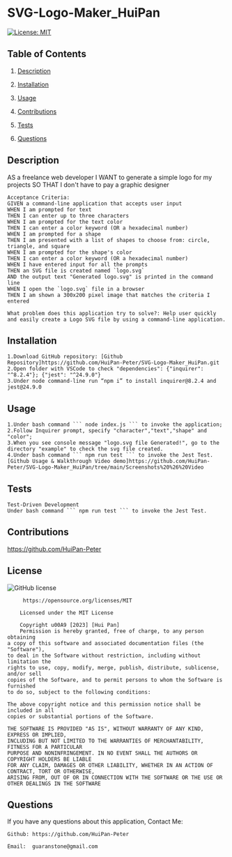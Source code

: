 # SVG-Logo-Maker_HuiPan
[![License: MIT](https://img.shields.io/badge/License-MIT-yellow.svg)](https://opensource.org/licenses/MIT)

## Table of Contents

1. [Description](#userStory)
  
2. [Installation](#installation)
  
3. [Usage](#usage)
  
4. [Contributions](#contributions)
  
5. [Tests](#tests)
  
1. [Questions](#questions)
  

## Description

AS a freelance web developer
I WANT to generate a simple logo for my projects
SO THAT I don't have to pay a graphic designer

```
Acceptance Criteria: 
GIVEN a command-line application that accepts user input
WHEN I am prompted for text
THEN I can enter up to three characters
WHEN I am prompted for the text color
THEN I can enter a color keyword (OR a hexadecimal number)
WHEN I am prompted for a shape
THEN I am presented with a list of shapes to choose from: circle, triangle, and square
WHEN I am prompted for the shape's color
THEN I can enter a color keyword (OR a hexadecimal number)
WHEN I have entered input for all the prompts
THEN an SVG file is created named `logo.svg`
AND the output text "Generated logo.svg" is printed in the command line
WHEN I open the `logo.svg` file in a browser
THEN I am shown a 300x200 pixel image that matches the criteria I entered

What problem does this application try to solve?: Help user quickly and easily create a Logo SVG file by using a command-line application.
```

## Installation
```
1.Download GitHub repository: [Github Repository]https://github.com/HuiPan-Peter/SVG-Logo-Maker_HuiPan.git
2.Open folder with VSCode to check "dependencies": {"inquirer": "^8.2.4"}; {"jest": "^24.9.0"}
3.Under node command-line run “npm i” to install inquirer@8.2.4 and jest@24.9.0
```

## Usage
```
1.Under bash command ``` node index.js ``` to invoke the application;
2.Follow Inquirer prompt, specify "character","text","shape" and "color";
3.When you see console message "logo.svg file Generated!", go to the directory "example" to check the svg file created.
4.Under bash command ``` npm run test ``` to invoke the Jest Test. 
[Github Usage & Walkthrough Video demo]https://github.com/HuiPan-Peter/SVG-Logo-Maker_HuiPan/tree/main/Screenshots%20%26%20Video
```

## Tests
```
Test-Driven Development
Under bash command ``` npm run test ``` to invoke the Jest Test. 
```
## Contributions

https://github.com/HuiPan-Peter

## License

![GitHub license](https://img.shields.io/badge/license-MIT-blue.svg)

```
     https://opensource.org/licenses/MIT

    Licensed under the MIT License

    Copyright u00A9 [2023] [Hui Pan]
    Permission is hereby granted, free of charge, to any person obtaining 
a copy of this software and associated documentation files (the "Software"), 
to deal in the Software without restriction, including without limitation the 
rights to use, copy, modify, merge, publish, distribute, sublicense, and/or sell 
copies of the Software, and to permit persons to whom the Software is furnished 
to do so, subject to the following conditions:

The above copyright notice and this permission notice shall be included in all 
copies or substantial portions of the Software.

THE SOFTWARE IS PROVIDED "AS IS", WITHOUT WARRANTY OF ANY KIND, EXPRESS OR IMPLIED, 
INCLUDING BUT NOT LIMITED TO THE WARRANTIES OF MERCHANTABILITY, FITNESS FOR A PARTICULAR 
PURPOSE AND NONINFRINGEMENT. IN NO EVENT SHALL THE AUTHORS OR COPYRIGHT HOLDERS BE LIABLE 
FOR ANY CLAIM, DAMAGES OR OTHER LIABILITY, WHETHER IN AN ACTION OF CONTRACT, TORT OR OTHERWISE, 
ARISING FROM, OUT OF OR IN CONNECTION WITH THE SOFTWARE OR THE USE OR OTHER DEALINGS IN THE SOFTWARE
```

## Questions

If you have any questions about this application, Contact Me:

```
Github: https://github.com/HuiPan-Peter

Email:  guaranstone@gmail.com
```
